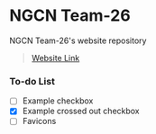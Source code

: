 # NGCN Team-26

NGCN Team-26's website repository
> [Website Link](https://hadeelsala7.github.io/team-26/)

### To-do List
- [ ] Example checkbox
- [x] Example crossed out checkbox
- [ ] Favicons

